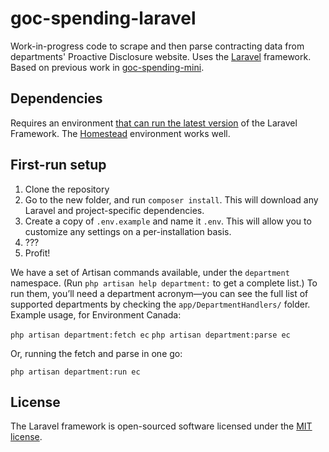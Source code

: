 # goc-spending-laravel

Work-in-progress code to scrape and then parse contracting data from departments' Proactive Disclosure website. Uses the [Laravel](https://laravel.com/docs/) framework. Based on previous work in [goc-spending-mini](https://github.com/GoC-Spending/goc-spending-mini).

## Dependencies

Requires an environment [that can run the latest version](https://laravel.com/docs/5.5#installation) of the Laravel Framework. The [Homestead](https://laravel.com/docs/5.5/homestead) environment works well.

## First-run setup

1. Clone the repository
2. Go to the new folder, and run `composer install`. This will download any Laravel and project-specific dependencies.
3. Create a copy of `.env.example` and name it `.env`. This will allow you to customize any settings on a per-installation basis.
4. ???
5. Profit!

We have a set of Artisan commands available, under the `department` namespace. (Run `php artisan help department:` to get a
complete list.) To run them, you’ll need a department acronym—you can see the full list of supported departments by checking
the `app/DepartmentHandlers/` folder. Example usage, for Environment Canada:

`php artisan department:fetch ec`
`php artisan department:parse ec`

Or, running the fetch and parse in one go:

`php artisan department:run ec`

## License

The Laravel framework is open-sourced software licensed under the [MIT license](http://opensource.org/licenses/MIT).
